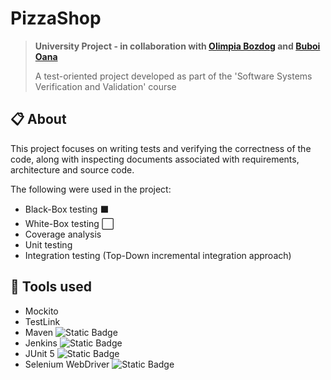 # PizzaShop

> **University Project - in collaboration with [Olimpia Bozdog](https://github.com/olimpia20) and [Buboi Oana](https://github.com/OanaBuboi)**
>
> A test-oriented project developed as part of the 'Software Systems Verification and Validation' course


## :clipboard: About
This project focuses on writing tests and verifying the correctness of the code, along with inspecting documents associated with requirements, architecture and source code.

The following were used in the project:
- Black-Box testing :black_large_square:
- White-Box testing :white_large_square:
- Coverage analysis
- Unit testing
- Integration testing (Top-Down incremental integration approach)

## :toolbox: Tools used
- Mockito
- TestLink
- Maven ![Static Badge](https://img.shields.io/badge/Apache%20Maven-%23C71A36?logo=apachemaven&logoColor=white)
- Jenkins ![Static Badge](https://img.shields.io/badge/Jenkins-%23D24939?logo=jenkins&logoColor=white)
- JUnit 5 ![Static Badge](https://img.shields.io/badge/JUnit5-%2325A162?logo=junit5&logoColor=white)
- Selenium WebDriver ![Static Badge](https://img.shields.io/badge/Selenium-%2343B02A?logo=selenium&logoColor=white)

